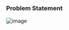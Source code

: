 ### Problem Statement

![image](https://user-images.githubusercontent.com/36649115/39745070-19c9e61c-525b-11e8-9eeb-73d10351d63a.png)

